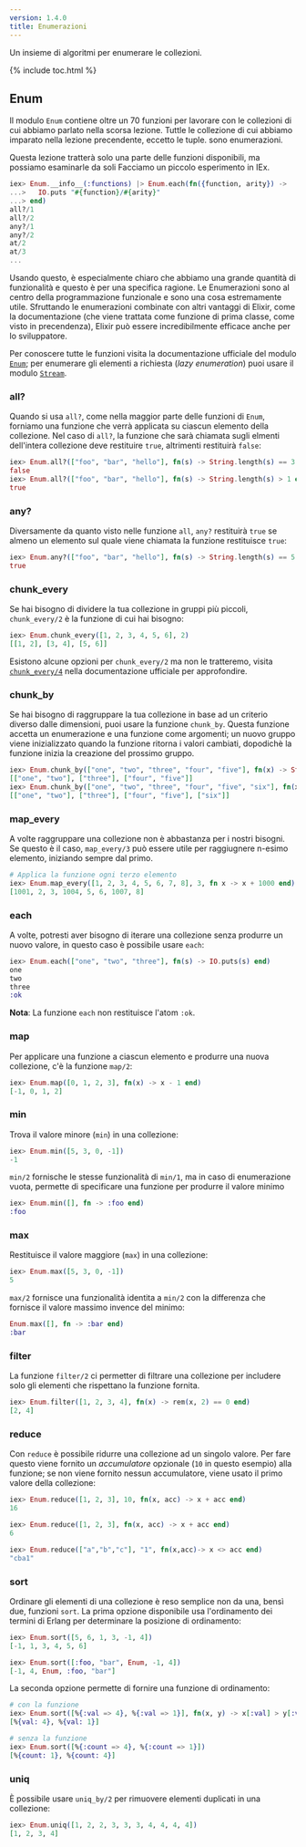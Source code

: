 ```yaml
---
version: 1.4.0
title: Enumerazioni
---
```


Un insieme di algoritmi per enumerare le collezioni.

{% include toc.html %}

## Enum

Il modulo `Enum` contiene oltre un 70 funzioni per lavorare con le collezioni di cui abbiamo parlato nella scorsa lezione.
Tuttle le collezione di cui abbiamo imparato nella lezione precendente, eccetto le tuple. sono enumerazioni.

Questa lezione tratterà solo una parte delle funzioni disponibili, ma possiamo esaminarle da soli
Facciamo un piccolo esperimento in IEx.

```elixir
iex> Enum.__info__(:functions) |> Enum.each(fn({function, arity}) ->
...>   IO.puts "#{function}/#{arity}"
...> end)
all?/1
all?/2
any?/1
any?/2
at/2
at/3
...
```

Usando questo, è especialmente chiaro che abbiamo una grande quantità di funzionalità e questo è per una specifica ragione.
Le Enumerazioni sono al centro della programmazione funzionale e sono una cosa estremamente utile.
Sfruttando le enumerazioni combinate con altri vantaggi di Elixir, come la documentazione (che viene trattata come funzione di prima classe, come visto in precendenza), Elixir può essere incredibilmente efficace anche per lo sviluppatore.

Per conoscere tutte le funzioni visita la documentazione ufficiale del modulo [`Enum`](https://hexdocs.pm/elixir/Enum.html); per enumerare gli elementi a richiesta (_lazy enumeration_) puoi usare il modulo [`Stream`](https://hexdocs.pm/elixir/Stream.html).


### all?

Quando si usa `all?`, come nella maggior parte delle funzioni di `Enum`, forniamo una funzione che verrà applicata su ciascun elemento della collezione.
Nel caso di `all?`, la funzione che sarà chiamata sugli elmenti dell'intera collezione deve restituire `true`, altrimenti restituirà `false`:

```elixir
iex> Enum.all?(["foo", "bar", "hello"], fn(s) -> String.length(s) == 3 end)
false
iex> Enum.all?(["foo", "bar", "hello"], fn(s) -> String.length(s) > 1 end)
true
```

### any?

Diversamente da quanto visto nelle funzione `all`, `any?` restituirà `true` se almeno un elemento sul quale viene chiamata la funzione restituisce `true`:

```elixir
iex> Enum.any?(["foo", "bar", "hello"], fn(s) -> String.length(s) == 5 end)
true
```

### chunk_every

Se hai bisogno di dividere la tua collezione in gruppi più piccoli, `chunk_every/2` è la funzione di cui hai bisogno:

```elixir
iex> Enum.chunk_every([1, 2, 3, 4, 5, 6], 2)
[[1, 2], [3, 4], [5, 6]]
```

Esistono alcune opzioni per `chunk_every/2` ma non le tratteremo, visita [`chunk_every/4`](https://hexdocs.pm/elixir/Enum.html#chunk_every/4) nella documentazione ufficiale per approfondire.

### chunk_by

Se hai bisogno di raggruppare la tua collezione in base ad un criterio diverso dalle dimensioni, puoi usare la funzione `chunk_by`.
Questa funzione accetta un enumerazione e una funzione come argomenti; un nuovo gruppo viene inizializzato quando la funzione ritorna i valori cambiati, dopodichè la funzione inizia la creazione del prossimo gruppo.

```elixir
iex> Enum.chunk_by(["one", "two", "three", "four", "five"], fn(x) -> String.length(x) end)
[["one", "two"], ["three"], ["four", "five"]]
iex> Enum.chunk_by(["one", "two", "three", "four", "five", "six"], fn(x) -> String.length(x) end)
[["one", "two"], ["three"], ["four", "five"], ["six"]]
```

### map_every

A volte raggruppare una collezione non è abbastanza per i nostri bisogni.
Se questo è il caso, `map_every/3` può essere utile per raggiugnere n-esimo elemento, iniziando sempre dal primo.

```elixir
# Applica la funzione ogni terzo elemento
iex> Enum.map_every([1, 2, 3, 4, 5, 6, 7, 8], 3, fn x -> x + 1000 end)
[1001, 2, 3, 1004, 5, 6, 1007, 8]
```

### each

A volte, potresti aver bisogno di iterare una collezione senza produrre un nuovo valore, in questo caso è possibile usare `each`:

```elixir
iex> Enum.each(["one", "two", "three"], fn(s) -> IO.puts(s) end)
one
two
three
:ok
```

__Nota__: La funzione `each` non restituisce l'atom `:ok`.

### map

Per applicare una funzione a ciascun elemento e produrre una nuova collezione, c'è la funzione `map/2`:

```elixir
iex> Enum.map([0, 1, 2, 3], fn(x) -> x - 1 end)
[-1, 0, 1, 2]
```

### min

Trova il valore minore (`min`) in una collezione:

```elixir
iex> Enum.min([5, 3, 0, -1])
-1
```

`min/2` fornische le stesse funzionalità di `min/1`, ma in caso di enumerazione vuota, permette di specificare una funzione per produrre il valore minimo 

```elixir
iex> Enum.min([], fn -> :foo end)
:foo
```

### max

Restituisce il valore maggiore (`max`) in una collezione:

```elixir
iex> Enum.max([5, 3, 0, -1])
5
```

`max/2` fornisce una funzionalità identita a `min/2` con la differenza che fornisce il valore massimo invence del minimo:

```elixir
Enum.max([], fn -> :bar end)
:bar
```

### filter

La funzione `filter/2` ci permetter di filtrare una collezione per includere solo gli elementi che rispettano la funzione fornita.

```elixir
iex> Enum.filter([1, 2, 3, 4], fn(x) -> rem(x, 2) == 0 end)
[2, 4]
```

### reduce

Con `reduce` è possibile ridurre una collezione ad un singolo valore. Per fare questo viene fornito un _accumulatore_ opzionale (`10` in questo esempio) alla funzione; se non viene fornito nessun accumulatore, viene usato il primo valore della collezione:

```elixir
iex> Enum.reduce([1, 2, 3], 10, fn(x, acc) -> x + acc end)
16

iex> Enum.reduce([1, 2, 3], fn(x, acc) -> x + acc end)
6

iex> Enum.reduce(["a","b","c"], "1", fn(x,acc)-> x <> acc end)
"cba1"
```

### sort

Ordinare gli elementi di una collezione è reso semplice non da una, bensì due, funzioni `sort`. La prima opzione disponibile usa l'ordinamento dei termini di Erlang per determinare la posizione di ordinamento:

```elixir
iex> Enum.sort([5, 6, 1, 3, -1, 4])
[-1, 1, 3, 4, 5, 6]

iex> Enum.sort([:foo, "bar", Enum, -1, 4])
[-1, 4, Enum, :foo, "bar"]
```

La seconda opzione permette di fornire una funzione di ordinamento:

```elixir
# con la funzione
iex> Enum.sort([%{:val => 4}, %{:val => 1}], fn(x, y) -> x[:val] > y[:val] end)
[%{val: 4}, %{val: 1}]

# senza la funzione
iex> Enum.sort([%{:count => 4}, %{:count => 1}])
[%{count: 1}, %{count: 4}]
```

### uniq

È possibile usare `uniq_by/2` per rimuovere elementi duplicati in una collezione:

```elixir
iex> Enum.uniq([1, 2, 2, 3, 3, 3, 4, 4, 4, 4])
[1, 2, 3, 4]
```
